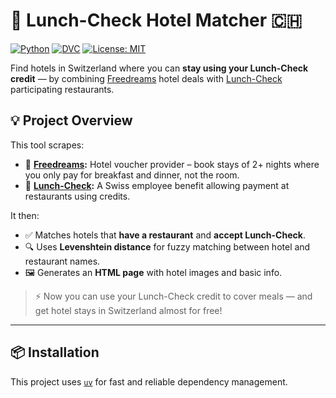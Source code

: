 # 🏨 Lunch-Check Hotel Matcher 🇨🇭

[![Python](https://img.shields.io/badge/Python-3.10%2B-blue.svg)](https://www.python.org/)
[![DVC](https://img.shields.io/badge/DVC-enabled-success)](https://dvc.org/)
[![License: MIT](https://img.shields.io/badge/License-MIT-yellow.svg)](LICENSE)

Find hotels in Switzerland where you can **stay using your Lunch-Check credit** — by combining [Freedreams](https://www.freedreams.ch/) hotel deals with [Lunch-Check](https://www.lunch-check.ch/) participating restaurants.

## 💡 Project Overview

This tool scrapes:

- 🔸 **[Freedreams](https://www.freedreams.ch/):** Hotel voucher provider – book stays of 2+ nights where you only pay for breakfast and dinner, not the room.
- 🔸 **[Lunch-Check]([https://www.lunch-check.ch/](https://www.lunch-card.ch/public/LunchCheck/LC_Directory.aspx)):** A Swiss employee benefit allowing payment at restaurants using credits.

It then:

- ✅ Matches hotels that **have a restaurant** and **accept Lunch-Check**.
- 🔍 Uses **Levenshtein distance** for fuzzy matching between hotel and restaurant names.
- 🖼 Generates an **HTML page** with hotel images and basic info.

> ⚡ Now you can use your Lunch-Check credit to cover meals — and get hotel stays in Switzerland almost for free!

---

## 📦 Installation

This project uses [`uv`](https://github.com/astral-sh/uv) for fast and reliable dependency management.
